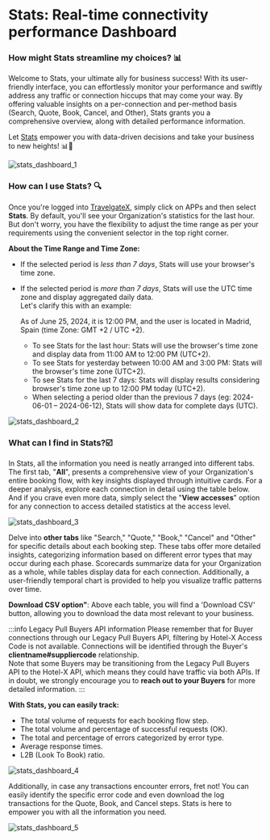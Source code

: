 ﻿---
sidebar_position: 1
---

# Stats: Real-time connectivity performance Dashboard

### How might Stats streamline my choices?  📊
Welcome to Stats, your ultimate ally for business success! With its user-friendly interface, you can effortlessly monitor your performance and swiftly address any traffic or connection hiccups that may come your way. By offering valuable insights on a per-connection and per-method basis (Search, Quote, Book, Cancel, and Other), Stats grants you a comprehensive overview, along with detailed performance information.

Let [Stats](https://app.travelgatex.com/apps/stats) empower you with data-driven decisions and take your business to new heights! 📊🚀

![stats_dashboard_1](https://storage.travelgate.com/kbase/stats_dashboard_1.jpg)

### How can I use Stats? 🔍
Once you're logged into [TravelgateX](https://www.travelgatex.com/), simply click on APPs and then select **Stats**. By default, you'll see your Organization's statistics for the last hour. But don't worry, you have the flexibility to adjust the time range as per your requirements using the convenient selector in the top right corner.

**About the Time Range and Time Zone:**  

- If the selected period is *less than 7 days*, Stats will use your browser's time zone.
- If the selected period is *more than 7 days*, Stats will use the UTC time zone and display aggregated daily data.  
Let's clarify this with an example:  

    As of June 25, 2024, it is 12:00 PM, and the user is located in Madrid, Spain (time Zone: GMT +2 / UTC +2).
    - To see Stats for the last hour: Stats will use the browser's time zone and display data from 11:00 AM to 12:00 PM (UTC+2).
    - To see Stats for yesterday between 10:00 AM and 3:00 PM: Stats will the browser's time zone (UTC+2).
    - To see Stats for the last 7 days: Stats will display results considering browser's time zone up to 12:00 PM today (UTC+2).
    - When selecting a period older than the previous 7 days (eg: 2024-06-01  – 2024-06-12), Stats will show data for complete days (UTC).


![stats_dashboard_2](https://storage.travelgate.com/kbase/stats_dashboard_2.jpg)

### What can I find in Stats?☑️

In Stats, all the information you need is neatly arranged into different tabs. The first tab, "**All**", presents a comprehensive view of your Organization's entire booking flow, with key insights displayed through intuitive cards. For a deeper analysis, explore each connection in detail using the table below. And if you crave even more data, simply select the "**View accesses**" option for any connection to access detailed statistics at the access level.

![stats_dashboard_3](https://storage.travelgate.com/kbase/stats_dashboard_3.jpg)

Delve into **other tabs** like "Search," "Quote," "Book," "Cancel" and "Other" for specific details about each booking step. These tabs offer more detailed insights, categorizing information based on different error types that may occur during each phase. Scorecards summarize data for your Organization as a whole, while tables display data for each connection. Additionally, a user-friendly temporal chart is provided to help you visualize traffic patterns over time.

**Download CSV option"**: Above each table, you will find a 'Download CSV' button, allowing you to download the data most relevant to your business.

:::info Legacy Pull Buyers API information
Please remember that for Buyer connections through our Legacy Pull Buyers API, filtering by Hotel-X Access Code is not available. Connections will be identified through the Buyer's **clientname#suppliercode** relationship.  
Note that some Buyers may be transitioning from the Legacy Pull Buyers API to the Hotel-X API, which means they could have traffic via both APIs. If in doubt, we strongly encourage you to **reach out to your Buyers** for more detailed information.
:::

**With Stats, you can easily track:**

- The total volume of requests for each booking flow step.
- The total volume and percentage of successful requests (OK).
- The total and percentage of errors categorized by error type.
- Average response times.
- L2B (Look To Book) ratio.


![stats_dashboard_4](https://storage.travelgate.com/kbase/stats_dashboard_4.jpg)

Additionally, in case any transactions encounter errors, fret not! You can easily identify the specific error code and even download the log transactions for the Quote, Book, and Cancel steps. Stats is here to empower you with all the information you need.

![stats_dashboard_5](https://storage.travelgate.com/kbase/stats_dashboard_5.jpg)

 